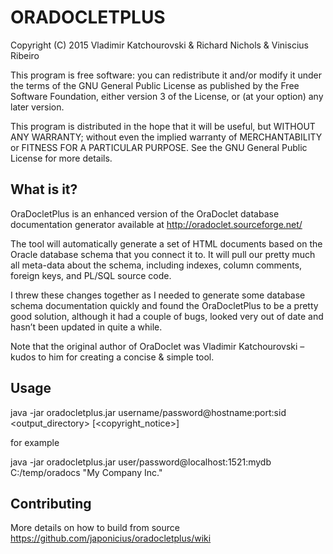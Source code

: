 ORADOCLETPLUS
=============
Copyright (C) 2015  Vladimir Katchourovski & Richard Nichols & Viniscius Ribeiro

This program is free software: you can redistribute it and/or modify
it under the terms of the GNU General Public License as published by
the Free Software Foundation, either version 3 of the License, or
(at your option) any later version.

This program is distributed in the hope that it will be useful,
but WITHOUT ANY WARRANTY; without even the implied warranty of
MERCHANTABILITY or FITNESS FOR A PARTICULAR PURPOSE.  See the
GNU General Public License for more details.

What is it?
-----------

OraDocletPlus is an enhanced version of the OraDoclet database documentation generator available at http://oradoclet.sourceforge.net/

The tool will automatically generate a set of HTML documents based on the Oracle database schema that you connect it to. It will pull our pretty much all meta-data about the schema, including indexes, column comments, foreign keys, and PL/SQL source code.

I threw these changes together as I needed to generate some database schema documentation quickly and found the OraDocletPlus to be a pretty good solution, although it had a couple of bugs, looked very out of date and hasn’t been updated in quite a while.

Note that the original author of OraDoclet was Vladimir Katchourovski – kudos to him for creating a concise & simple tool.

Usage
-----

java -jar oradocletplus.jar username/password@hostname:port:sid &lt;output_directory> [&lt;copyright_notice>]

for example

java -jar oradocletplus.jar user/password@localhost:1521:mydb C:/temp/oradocs "My Company Inc."

Contributing
-----
More details on how to build from source https://github.com/japonicius/oradocletplus/wiki
